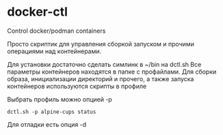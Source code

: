 # docker-ctl
Control docker/podman containers

Просто скриптик для управления сборкой запуском и прочими операциями над контейнерами.

Для установки достаточно сделать симлинк в ~/bin на dctl.sh 
Все параметры контейнеров находятся  в папке с профайлами.
Для сборки образа, инициализации директорий и прочего, а также запуска контейнеров используются скрипты в профиле 

Выбрать профиль можно опцией -p 

```
dctl.sh -p alpine-cups status
```

Для отладки есть опция -d
